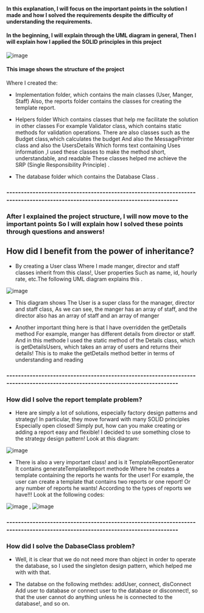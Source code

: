 #### In this explanation, I will focus on the important points in the solution I made and how I solved the requirements despite the difficulty of understanding the requirements.

#### In the beginning, I will explain through the UML diagram in general, Then I will explain how I applied the SOLID principles in this project

 ![image](https://github.com/Muhammad-Qzih/Advance-Software-Assaignmets/assets/116916960/e8a5f97f-2259-464f-a91f-5a33282482f2)

####  This image shows the structure of the project
Where I created the:
- Implementation folder, which contains the main classes (User, Manger, Staff) Also, the reports folder contains the classes for creating the template report.

- Helpers folder Which contains classes that help me facilitate the solution in other classes For example Validator class, which contains static methods for validation operations. There are also classes such as the Budget class,which calculates the budget And also the MessagePrinter class and also the UsersDetails Which forms text containing Uses information ,I used these classes to make the method short, understandable, and readable
These classes helped me achieve the SRP (Single Responsibility Principle)  .

- The database folder which contains the Database Class .
### ----------------------------------------------------------------------------------------------------------------------------
  

### After I explained the project structure, I will now move to the important points So I will explain how I solved these points through questions and answers!

## How did I benefit from the power of inheritance?
  - By creating a User class Where I made manger, director and staff classes inherit from this class!, User properties Such as name, id, hourly rate, etc.The following UML diagram explains this .

   ![image](https://github.com/Muhammad-Qzih/Advance-Software-Assaignmets/assets/116916960/67e60c67-8477-4aa2-8831-809143acab57)

  
  - This diagram shows The User is a  super class for the manager, director and staff class, As we can see, the manger has an array of staff, and the director also has an array of staff and an array of manger 
  
  - Another important thing here is that I have overridden the getDetails method For example, manger has different details from director or staff. And in this methode I used the static method of the Details class, which is getDetailsUsers, which takes an array of users and returns their details! This is to make the getDetails method better in terms of understanding and reading 
### ----------------------------------------------------------------------------------------------------------------------------

### How did I solve the report template problem?
- Here are simply a lot of solutions, especially factory design patterns and strategy! In particular, they move forward with many SOLID principles Especially open closed! Simply put, how can you make creating or adding a report easy and flexible! I decided to use something close to the strategy design pattern! Look at this diagram:


![image](https://github.com/Muhammad-Qzih/Advance-Software-Assaignmets/assets/116916960/e4e75b45-9fd4-40ea-9d02-4cb61f6bd0e9)

-  There is also a very important class! and is it TemplateReportGenerator It contains generateTemplateReport methode Where he creates a template containing the reports he wants for the user! For example, the user can create a template that contains two reports or one report! Or any number of reports he wants! According to the types of reports we have!!! Look at the following codes:


![image](https://github.com/Muhammad-Qzih/Advance-Software-Assaignmets/assets/116916960/ceab59cb-a6ea-4c2e-997b-014f4928dd08) , ![image](https://github.com/Muhammad-Qzih/Advance-Software-Assaignmets/assets/116916960/f6ac30e0-b7d3-47c0-9fa9-01a1f67f11f2)

### ----------------------------------------------------------------------------------------------------------------------------

### How did I solve the DabaseClass problem?

- Well, it is clear that we do not need more than object in order to operate the database, so I used the singleton design pattern, which helped me with with that.

- The databse on the following methdes: addUser, connect, disConnect Add user to database or connect user to the database or disconnect!, so that the user cannot do anything unless he is connected to the database!, and so on.



